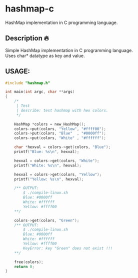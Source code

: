 # hashmap-c
HashMap implementation in C programming language.

## Description :fire:
Simple HashMap implementation in C programming language. <br>
Uses char* datatype as key and value.

## USAGE:
```c
#include "hashmap.h"

int main(int argc, char **args) 
{
    /*
     | Test
     | describe: test hashmap with hex colors.
     */

    HashMap *colors = new_HashMap();
    colors->put(colors, "Yellow", "#ffff00");
    colors->put(colors, "Blue"  , "#0000ff");
    colors->put(colors, "White" , "#ffffff");

    char *hexval = colors->get(colors, "Blue");
    printf("Blue: %s\n", hexval);

    hexval = colors->get(colors, "White");
    printf("White: %s\n", hexval);

    hexval = colors->get(colors, "Yellow");
    printf("Yellow: %s\n", hexval);

    /** OUTPUT: 
        $ ./compile-linux.sh 
        Blue: #0000ff
        White: #ffffff
        Yellow: #ffff00
    **/

    colors->get(colors, "Green");
    /** OUTPUT: 
        $ ./compile-linux.sh 
        Blue: #0000ff
        White: #ffffff
        Yellow: #ffff00
        KeyError: key "Green" does not exist !!!
    **/

    free(colors);
    return 0;
}
```
